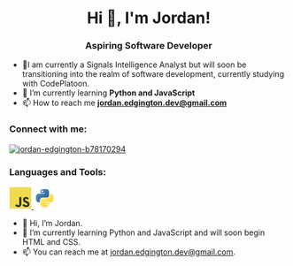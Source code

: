 <h1 align="center">Hi 👋, I'm Jordan!</h1>
<h3 align="center">Aspiring Software Developer</h3>

- 📡I am currently a Signals Intelligence Analyst but will soon be transitioning into the realm of software development, currently studying with CodePlatoon.
- 🌱 I’m currently learning **Python and JavaScript**
- 📫 How to reach me **jordan.edgington.dev@gmail.com**

<h3 align="left">Connect with me:</h3>
<p align="left">
<a href="https://linkedin.com/in/jordan-edgington-b78170294" target="blank"><img align="center" src="https://raw.githubusercontent.com/rahuldkjain/github-profile-readme-generator/master/src/images/icons/Social/linked-in-alt.svg" alt="jordan-edgington-b78170294" height="30" width="40" /></a>
</p>

<h3 align="left">Languages and Tools:</h3>
<p align="left"> <a href="https://developer.mozilla.org/en-US/docs/Web/JavaScript" target="_blank" rel="noreferrer"> <img src="https://raw.githubusercontent.com/devicons/devicon/master/icons/javascript/javascript-original.svg" alt="javascript" width="40" height="40"/> </a> <a href="https://www.python.org" target="_blank" rel="noreferrer"> <img src="https://raw.githubusercontent.com/devicons/devicon/master/icons/python/python-original.svg" alt="python" width="40" height="40"/> </a> </p>


- 👋 Hi, I’m Jordan. 
- 🌱 I’m currently learning Python and JavaScript and will soon begin HTML and CSS.
- 📫 You can reach me at jordan.edgington.dev@gmail.com.

<!---
Jordan-Edgington/Jordan-Edgington is a ✨ special ✨ repository because its `README.md` (this file) appears on your GitHub profile.
You can click the Preview link to take a look at your changes.
--->
